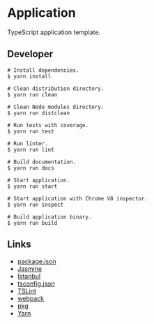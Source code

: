 # Application

TypeScript application template.

## Developer

```Shell
# Install dependencies.
$ yarn install

# Clean distribution directory.
$ yarn run clean

# Clean Node modules directory.
$ yarn run distclean

# Run tests with coverage.
$ yarn run test

# Run linter.
$ yarn run lint

# Build documentation.
$ yarn run docs

# Start application.
$ yarn run start

# Start application with Chrome V8 inspector.
$ yarn run inspect

# Build application binary.
$ yarn run build
```

## Links

-   [package.json](https://docs.npmjs.com/files/package.json)
-   [Jasmine](https://jasmine.github.io/)
-   [Istanbul](http://gotwarlost.github.io/istanbul/)
-   [tsconfig.json](https://www.typescriptlang.org/docs/handbook/tsconfig-json.html)
-   [TSLint](https://palantir.github.io/tslint/)
-   [webpack](https://webpack.js.org/configuration/)
-   [pkg](https://github.com/zeit/pkg)
-   [Yarn](https://yarnpkg.com/en/docs/cli/)
